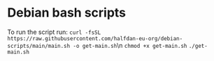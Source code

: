 # Debian bash scripts
To run the script run:
`curl -fsSL https://raw.githubusercontent.com/halfdan-eu-org/debian-scripts/main/main.sh -o get-main.sh`\n
`chmod +x get-main.sh`
`./get-main.sh`
